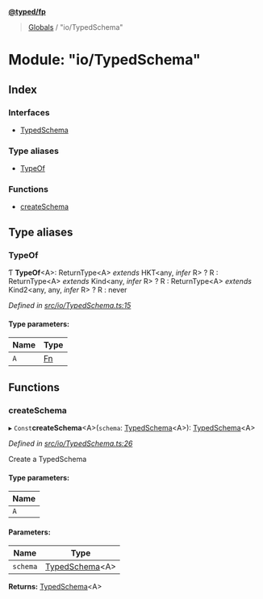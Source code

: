 **[@typed/fp](../README.md)**

> [Globals](../globals.md) / "io/TypedSchema"

# Module: "io/TypedSchema"

## Index

### Interfaces

* [TypedSchema](../interfaces/_io_typedschema_.typedschema.md)

### Type aliases

* [TypeOf](_io_typedschema_.md#typeof)

### Functions

* [createSchema](_io_typedschema_.md#createschema)

## Type aliases

### TypeOf

Ƭ  **TypeOf**\<A>: ReturnType\<A> *extends* HKT\<any, *infer* R> ? R : ReturnType\<A> *extends* Kind\<any, *infer* R> ? R : ReturnType\<A> *extends* Kind2\<any, any, *infer* R> ? R : never

*Defined in [src/io/TypedSchema.ts:15](https://github.com/TylorS/typed-fp/blob/6ccb290/src/io/TypedSchema.ts#L15)*

#### Type parameters:

Name | Type |
------ | ------ |
`A` | [Fn](_lambda_exports_.md#fn) |

## Functions

### createSchema

▸ `Const`**createSchema**\<A>(`schema`: [TypedSchema](../interfaces/_io_typedschema_.typedschema.md)\<A>): [TypedSchema](../interfaces/_io_typedschema_.typedschema.md)\<A>

*Defined in [src/io/TypedSchema.ts:26](https://github.com/TylorS/typed-fp/blob/6ccb290/src/io/TypedSchema.ts#L26)*

Create a TypedSchema

#### Type parameters:

Name |
------ |
`A` |

#### Parameters:

Name | Type |
------ | ------ |
`schema` | [TypedSchema](../interfaces/_io_typedschema_.typedschema.md)\<A> |

**Returns:** [TypedSchema](../interfaces/_io_typedschema_.typedschema.md)\<A>
